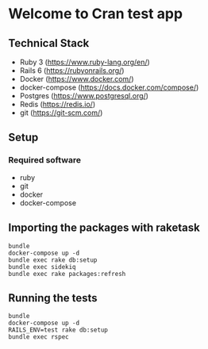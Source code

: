 # Welcome to Cran test app

## Technical Stack

- Ruby 3 (https://www.ruby-lang.org/en/)
- Rails 6 (https://rubyonrails.org/)
- Docker (https://www.docker.com/)
- docker-compose (https://docs.docker.com/compose/)
- Postgres (https://www.postgresql.org/)
- Redis (https://redis.io/)
- git (https://git-scm.com/)

## Setup

### Required software

- ruby
- git
- docker
- docker-compose

## Importing the packages with raketask

    bundle
    docker-compose up -d
    bundle exec rake db:setup
    bundle exec sidekiq
    bundle exec rake packages:refresh

## Running the tests

    bundle
    docker-compose up -d
    RAILS_ENV=test rake db:setup
    bundle exec rspec
